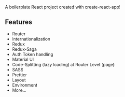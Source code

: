 A boilerplate React project created with create-react-app!

## Features
- Router
- Internationalization
- Redux
- Redux-Saga
- Auth Token handling
- Material UI
- Code-Splitting (lazy loading) at Router Level (page)
- SASS
- Prettier
- Layout
- Environment
- More...
